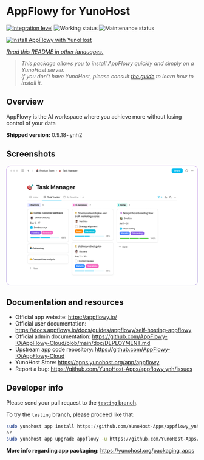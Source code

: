 <!--
N.B.: This README was automatically generated by <https://github.com/YunoHost/apps/tree/master/tools/readme_generator>
It shall NOT be edited by hand.
-->

# AppFlowy for YunoHost

[![Integration level](https://apps.yunohost.org/badge/integration/appflowy)](https://ci-apps.yunohost.org/ci/apps/appflowy/)
![Working status](https://apps.yunohost.org/badge/state/appflowy)
![Maintenance status](https://apps.yunohost.org/badge/maintained/appflowy)

[![Install AppFlowy with YunoHost](https://install-app.yunohost.org/install-with-yunohost.svg)](https://install-app.yunohost.org/?app=appflowy)

*[Read this README in other languages.](./ALL_README.md)*

> *This package allows you to install AppFlowy quickly and simply on a YunoHost server.*  
> *If you don't have YunoHost, please consult [the guide](https://yunohost.org/install) to learn how to install it.*

## Overview

AppFlowy is the AI workspace where you achieve more without losing control of your data


**Shipped version:** 0.9.18~ynh2

## Screenshots

![Screenshot of AppFlowy](./doc/screenshots/task_manager.png)

## Documentation and resources

- Official app website: <https://appflowy.io/>
- Official user documentation: <https://docs.appflowy.io/docs/guides/appflowy/self-hosting-appflowy>
- Official admin documentation: <https://github.com/AppFlowy-IO/AppFlowy-Cloud/blob/main/doc/DEPLOYMENT.md>
- Upstream app code repository: <https://github.com/AppFlowy-IO/AppFlowy-Cloud>
- YunoHost Store: <https://apps.yunohost.org/app/appflowy>
- Report a bug: <https://github.com/YunoHost-Apps/appflowy_ynh/issues>

## Developer info

Please send your pull request to the [`testing` branch](https://github.com/YunoHost-Apps/appflowy_ynh/tree/testing).

To try the `testing` branch, please proceed like that:

```bash
sudo yunohost app install https://github.com/YunoHost-Apps/appflowy_ynh/tree/testing --debug
or
sudo yunohost app upgrade appflowy -u https://github.com/YunoHost-Apps/appflowy_ynh/tree/testing --debug
```

**More info regarding app packaging:** <https://yunohost.org/packaging_apps>
